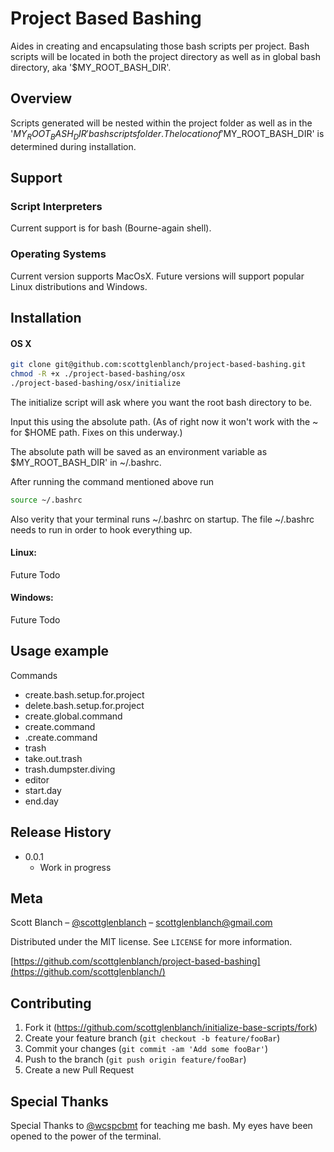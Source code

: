 # Project Based Bashing
Aides in creating and encapsulating those bash scripts per project. Bash scripts will be located in both the project directory
as well as in global bash directory, aka '$MY_ROOT_BASH_DIR'.

## Overview
Scripts generated will be nested within the project folder as well
as in the '$MY_ROOT_BASH_DIR' bash scripts folder. The location of
'$MY_ROOT_BASH_DIR' is determined during installation.

## Support

### Script Interpreters
Current support is for bash (Bourne-again shell).

### Operating Systems
Current version supports MacOsX. Future versions will support popular Linux distributions and Windows.

## Installation

#### OS X

```sh
git clone git@github.com:scottglenblanch/project-based-bashing.git
chmod -R +x ./project-based-bashing/osx  
./project-based-bashing/osx/initialize
```

The initialize script will ask where you want the root bash directory to be.

Input this using the absolute path. (As of right now it won't work with the ~
for $HOME path. Fixes on this underway.)

The absolute path will be saved as an environment variable as $MY_ROOT_BASH_DIR'
in ~/.bashrc.

After running the command mentioned above run
```sh
source ~/.bashrc
```

Also verity that your terminal runs ~/.bashrc on startup. The file ~/.bashrc needs to run in order to hook everything up. 

#### Linux:

Future Todo

#### Windows:

Future Todo

## Usage example

Commands

* create.bash.setup.for.project
* delete.bash.setup.for.project
* create.global.command
* create.command
* <project name>.create.command 
* trash
* take.out.trash
* trash.dumpster.diving
* editor
* start.day
* end.day

## Release History
* 0.0.1
    * Work in progress

## Meta

Scott Blanch – [@scottglenblanch](https://twitter.com/scottglenblanch) – scottglenblanch@gmail.com

Distributed under the MIT license. See ``LICENSE`` for more information.

[https://github.com/scottglenblanch/project-based-bashing](https://github.com/scottglenblanch/)

## Contributing

1. Fork it (<https://github.com/scottglenblanch/initialize-base-scripts/fork>)
2. Create your feature branch (`git checkout -b feature/fooBar`)
3. Commit your changes (`git commit -am 'Add some fooBar'`)
4. Push to the branch (`git push origin feature/fooBar`)
5. Create a new Pull Request

## Special Thanks
Special Thanks to [@wcspcbmt](https://github.com/wcspcbmt) for teaching me bash. My eyes have been opened to the power of the terminal.

